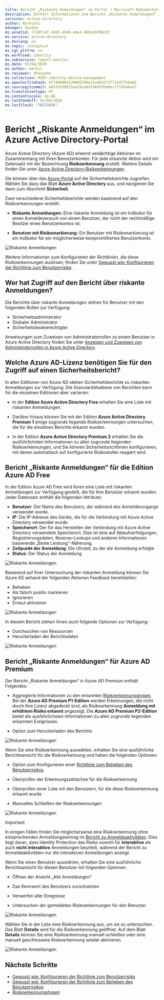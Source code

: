 ```yaml
---
title: Bericht „Riskante Anmeldungen“ im Portal | Microsoft-Dokumentation
description: Enthält Informationen zum Bericht „Riskante Anmeldungen“ im Azure Active Directory-Portal.
services: active-directory
author: MarkusVi
manager: daveba
ms.assetid: 7728fcd7-3dd5-4b99-a0e4-949c69788c0f
ms.service: active-directory
ms.devlang: na
ms.topic: conceptual
ms.tgt_pltfrm: na
ms.workload: identity
ms.subservice: report-monitor
ms.date: 03/04/2020
ms.author: markvi
ms.reviewer: dhanyahk
ms.collection: M365-identity-device-management
ms.openlocfilehash: b77486064139895799ac5a48327377154f75da6d
ms.sourcegitcommit: d45fd299815ee29ce65fd68fd5e0ecf774546a47
ms.translationtype: HT
ms.contentlocale: de-DE
ms.lasthandoff: 03/04/2020
ms.locfileid: "78273836"
---
```

# <a name="risky-sign-ins-report-in-the-azure-active-directory-portal"></a>Bericht „Riskante Anmeldungen“ im Azure Active Directory-Portal

Azure Active Directory (Azure AD) erkennt verdächtige Aktionen im Zusammenhang mit Ihren Benutzerkonten. Für jede erkannte Aktion wird ein Datensatz mit der Bezeichnung **Risikoerkennung** erstellt. Weitere Details finden Sie unter [Azure Active Directory-Risikoerkennungen](concept-risk-events.md). 

Sie können über das [Azure-Portal](https://portal.azure.com) auf die Sicherheitsberichte zugreifen. Wählen Sie dazu das Blatt **Azure Active Directory** aus, und navigieren Sie dann zum Abschnitt **Sicherheit**. 

Zwei verschiedene Sicherheitsberichte werden basierend auf den Risikoerkennungen erstellt:

- **Riskante Anmeldungen:** Eine riskante Anmeldung ist ein Indikator für einen Anmeldeversuch von einem Benutzer, der nicht der rechtmäßige Besitzer eines Benutzerkontos ist.

- **Benutzer mit Risikomarkierung:** Ein Benutzer mit Risikomarkierung ist ein Indikator für ein möglicherweise kompromittiertes Benutzerkonto. 

![Riskante Anmeldungen](./media/concept-risky-sign-ins/10.png)

Weitere Informationen zum Konfigurieren der Richtlinien, die diese Risikoerkennungen auslösen, finden Sie unter [Gewusst wie: Konfigurieren der Richtlinie zum Benutzerrisiko](../identity-protection/howto-user-risk-policy.md).  

## <a name="who-can-access-the-risky-sign-ins-report"></a>Wer hat Zugriff auf den Bericht über riskante Anmeldungen?

Die Berichte über riskante Anmeldungen stehen für Benutzer mit den folgenden Rollen zur Verfügung:

- Sicherheitsadministrator
- Globaler Administrator
- Sicherheitsleseberechtigter

Anweisungen zum Zuweisen von Administratorrollen zu einem Benutzer in Azure Active Directory finden Sie unter [Anzeigen und Zuweisen von Administratorrollen in Azure Active Directory](https://docs.microsoft.com/azure/active-directory/users-groups-roles/directory-manage-roles-portal).

## <a name="what-azure-ad-license-do-you-need-to-access-a-security-report"></a>Welche Azure AD-Lizenz benötigen Sie für den Zugriff auf einen Sicherheitsbericht?  

In allen Editionen von Azure AD stehen Sicherheitsberichte zu riskanten Anmeldungen zur Verfügung. Die Granularitätsebene von Berichten kann für die einzelnen Editionen aber variieren: 

- In der **Edition Azure Active Directory Free** erhalten Sie eine Liste mit riskanten Anmeldungen. 

- Darüber hinaus können Sie mit der Edition **Azure Active Directory Premium 1** einige zugrunde liegende Risikoerkennungen untersuchen, die für die einzelnen Berichte erkannt wurden. 

- In der Edition **Azure Active Directory Premium 2** erhalten Sie die ausführlichsten Informationen zu allen zugrunde liegenden Risikoerkennungen, und Sie können Sicherheitsrichtlinien konfigurieren, mit denen automatisch auf konfigurierte Risikostufen reagiert wird.

## <a name="risky-sign-ins-report-for-azure-ad-free-edition"></a>Bericht „Riskante Anmeldungen“ für die Edition Azure AD Free

In der Edition Azure AD Free wird Ihnen eine Liste mit riskanten Anmeldungen zur Verfügung gestellt, die für Ihre Benutzer erkannt wurden. Jeder Datensatz enthält die folgenden Attribute:

- **Benutzer**: Der Name des Benutzers, der während des Anmeldevorgangs verwendet wurde.
- **IP**: Die IP-Adresse des Geräts, die für die Verbindung mit Azure Active Directory verwendet wurde.
- **Speicherort**: Der für das Herstellen der Verbindung mit Azure Active Directory verwendete Speicherort. Dies ist eine auf Ablaufverfolgungen, Registrierungsdaten, Reverse-Lookups und anderen Informationen basierende „Beste Leistung“-Näherung.
- **Zeitpunkt der Anmeldung**: Die Uhrzeit, zu der die Anmeldung erfolgte
- **Status**: Der Status der Anmeldung

![Riskante Anmeldungen](./media/concept-risky-sign-ins/01.png)

Basierend auf Ihrer Untersuchung der riskanten Anmeldung können Sie Azure AD anhand der folgenden Aktionen Feedback bereitstellen:

- Beheben
- Als falsch positiv markieren
- Ignorieren
- Erneut aktivieren

![Riskante Anmeldungen](./media/concept-risky-sign-ins/21.png)

In diesem Bericht stehen Ihnen auch folgende Optionen zur Verfügung:

- Durchsuchen von Ressourcen
- Herunterladen der Berichtsdaten

![Riskante Anmeldungen](./media/concept-risky-sign-ins/93.png)

## <a name="risky-sign-ins-report-for-azure-ad-premium-editions"></a>Bericht „Riskante Anmeldungen“ für Azure AD Premium

Der Bericht „Riskante Anmeldungen“ in Azure AD Premium enthält Folgendes:

- Aggregierte Informationen zu den erkannten [Risikoerkennungstypen](concept-risk-events.md). Bei der **Azure AD Premium P1-Edition** werden Erkennungen, die nicht durch Ihre Lizenz abgedeckt sind, als Risikoerkennung **Anmeldung mit erhöhtem Risiko erkannt** angezeigt. Die **Azure AD Premium P2-Edition** bietet die ausführlichsten Informationen zu allen zugrunde liegenden erkannten Ereignissen.

- Option zum Herunterladen des Berichts

![Riskante Anmeldungen](./media/concept-risky-sign-ins/456.png)

Wenn Sie eine Risikoerkennung auswählen, erhalten Sie eine ausführliche Berichtsansicht für die Risikoerkennung und haben die folgenden Optionen:

- Option zum Konfigurieren einer [Richtlinie zum Beheben des Benutzerrisikos](../identity-protection/howto-user-risk-policy.md)  

- Überprüfen der Erkennungszeitachse für die Risikoerkennung  

- Überprüfen einer Liste mit den Benutzern, für die diese Risikoerkennung erkannt wurde

- Manuelles Schließen der Risikoerkennungen 

![Riskante Anmeldungen](./media/concept-risky-sign-ins/457.png)

> [!IMPORTANT]
> In einigen Fällen finden Sie möglicherweise eine Risikoerkennung ohne entsprechenden Anmeldungseintrag im [Bericht zu Anmeldeaktivitäten](concept-sign-ins.md). Dies liegt daran, dass Identity Protection das Risiko sowohl für **interaktive** als auch **nicht interaktive** Anmeldungen beurteilt, während der Bericht zu Anmeldeaktivitäten nur die interaktiven Anmeldungen anzeigt.

Wenn Sie einen Benutzer auswählen, erhalten Sie eine ausführliche Berichtsansicht für diesen Benutzer mit folgenden Optionen:

- Öffnen der Ansicht „Alle Anmeldungen“

- Das Kennwort des Benutzers zurücksetzen

- Verwerfen aller Ereignisse

- Untersuchen der gemeldeten Risikoerkennungen für den Benutzer 

![Riskante Anmeldungen](./media/concept-risky-sign-ins/324.png)

Wählen Sie in der Liste eine Risikoerkennung aus, um sie zu untersuchen.  
Das Blatt **Details** wird für die Risikoerkennung geöffnet. Auf dem Blatt **Details** können Sie eine Risikoerkennung manuell schließen oder eine manuell geschlossene Risikoerkennung wieder aktivieren. 

![Riskante Anmeldungen](./media/concept-risky-sign-ins/325.png)

## <a name="next-steps"></a>Nächste Schritte

- [Gewusst wie: Konfigurieren der Richtlinie zum Benutzerrisiko](../identity-protection/howto-user-risk-policy.md)
- [Gewusst wie: Konfigurieren der Richtlinie zum Beheben des Benutzerrisikos](../identity-protection/howto-user-risk-policy.md)
- [Risikoerkennungstypen](concept-risk-events.md)
